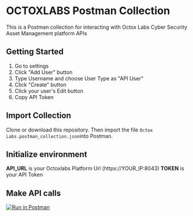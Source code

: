 
# OCTOXLABS Postman Collection
This is a Postman collection for interacting with Octox Labs Cyber Security Asset Management platform APIs 

## Getting Started
1. Go to settings
2. Click "Add User" button
3. Type Username and choose User Type as "API User"
4. Click "Create" button
5. Click your user's Edit button
6. Copy API Token

## Import Collection
Clone or download this repository. Then import the file `Octox Labs.postman_collection.json`into Postman.

## Initialize environment
**API_URL** is your Octoxlabs Platform Url (https://YOUR_IP:8043)
**TOKEN** is your API Token

## Make API calls
[![Run in Postman](https://run.pstmn.io/button.svg)](https://god.gw.postman.com/run-collection/22690720-1070466e-c46a-4498-820f-6b4e6a59346e?action=collection%2Ffork&collection-url=entityId%3D22690720-1070466e-c46a-4498-820f-6b4e6a59346e%26entityType%3Dcollection%26workspaceId%3D4ecfcd5f-9827-434a-bc37-f6f879b7f910)
